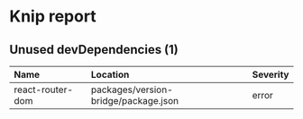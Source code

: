 # Knip report

## Unused devDependencies (1)

| Name             | Location     | Severity |
| :--------------- | :----------- | :------- |
| react-router-dom | packages/version-bridge/package.json | error    |

